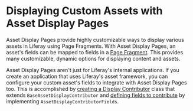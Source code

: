 # Displaying Custom Assets with Asset Display Pages 

Asset Display Pages provide highly customizable ways to display various assets
in Liferay using Page Fragments. With Asset Display Pages, an asset's fields
can be mapped to fields in a [Page Fragment](/develop/tutorials/-/knowledge_base/7-1/developing-fragments).
This provides many customizable, dynamic options for displaying content and 
assets. 

Asset Display Pages aren't just for Liferay's internal applications. If you 
create an application that uses Liferay's asset framework, you can 
configure your custom asset's fields to integrate with Asset Display Pages too. 
This is accomplished by [creating a Display Contributor]() class that extends 
`BaseAssetDisplayContributor` and [defining fields to contribute]() by 
implementing `AssetDisplayContributorFields`.
